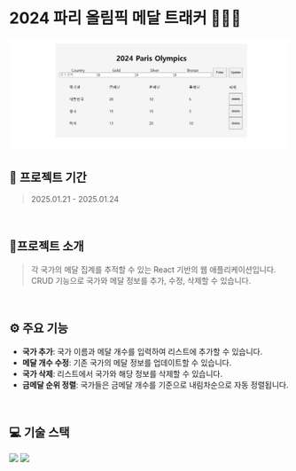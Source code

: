 # 2024 파리 올림픽 메달 트래커 🥇🥈🥉

![2024 Paris Olympics Medal Tracker](./src/assets/image.PNG)
<br>

## 📅 프로젝트 기간
> 2025.01.21 - 2025.01.24

<br>

## 📝프로젝트 소개
> 각 국가의 메달 집계를 추적할 수 있는 React 기반의 웹 애플리케이션입니다.
CRUD 기능으로 국가와 메달 정보를 추가, 수정, 삭제할 수 있습니다.

<br>

## ⚙ 주요 기능
- **국가 추가**: 국가 이름과 메달 개수를 입력하여 리스트에 추가할 수 있습니다.
- **메달 개수 수정**: 기존 국가의 메달 정보를 업데이트할 수 있습니다.
- **국가 삭제**: 리스트에서 국가와 해당 정보를 삭제할 수 있습니다.
- **금메달 순위 정렬**: 국가들은 금메달 개수를 기준으로 내림차순으로 자동 정렬됩니다.

<br>

## 💻 기술 스택
<img src="https://github.com/yewon-Noh/readme-template/blob/main/skills/JavaScript.png?raw=true" width="80">
<img src="https://github.com/yewon-Noh/readme-template/blob/main/skills/React.png?raw=true" width="80">